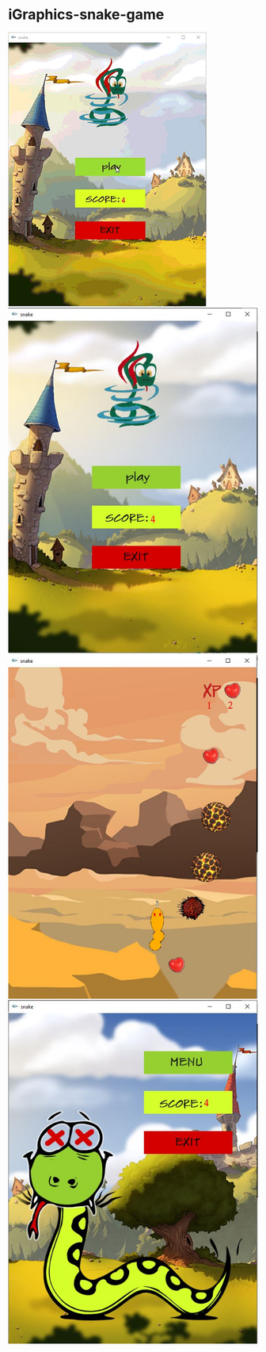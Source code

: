 # iGraphics-snake-game
![demo game paly](snake.gif)
![startPage.JPG](startPage.JPG)![gamplay.JPG](gamplay.JPG)![endPage.JPG](endPage.JPG)
